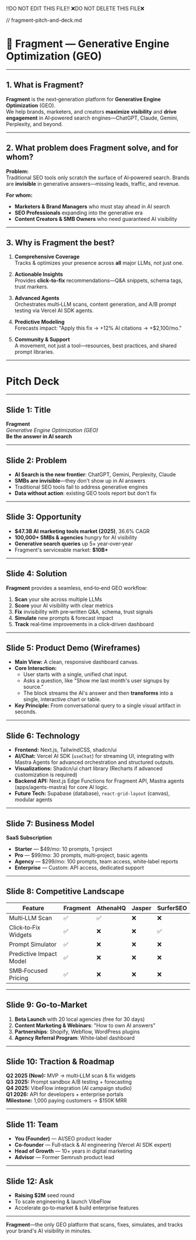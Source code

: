 ‼️DO NOT EDIT THIS FILE‼️ ❌DO NOT DELETE THIS FILE❌

// fragment-pitch-and-deck.md

# 🚀 Fragment — Generative Engine Optimization (GEO)

---

## 1. What is Fragment?

**Fragment** is the next‑generation platform for **Generative Engine
Optimization** (GEO).  
We help brands, marketers, and creators **maximize visibility** and **drive
engagement** in AI‑powered search engines—ChatGPT, Claude, Gemini, Perplexity,
and beyond.

---

## 2. What problem does Fragment solve, and for whom?

**Problem:**  
Traditional SEO tools only scratch the surface of AI‑powered search. Brands are
**invisible** in generative answers—missing leads, traffic, and revenue.

**For whom:**

- **Marketers & Brand Managers** who must stay ahead in AI search
- **SEO Professionals** expanding into the generative era
- **Content Creators & SMB Owners** who need guaranteed AI visibility

---

## 3. Why is Fragment the best?

1. **Comprehensive Coverage**  
   Tracks & optimizes your presence across **all** major LLMs, not just one.

2. **Actionable Insights**  
   Provides **click‑to‑fix** recommendations—Q&A snippets, schema tags, trust
   markers.

3. **Advanced Agents**  
   Orchestrates multi‑LLM scans, content generation, and A/B prompt testing via
   Vercel AI SDK agents.

4. **Predictive Modeling**  
   Forecasts impact: "Apply this fix → +12% AI citations → +$2,100/mo."

5. **Community & Support**  
   A movement, not just a tool—resources, best practices, and shared prompt
   libraries.

---

# Pitch Deck

---

## Slide 1: Title

**Fragment**  
_Generative Engine Optimization (GEO)_  
**Be the answer in AI search**

---

## Slide 2: Problem

- **AI Search is the new frontier**: ChatGPT, Gemini, Perplexity, Claude
- **SMBs are invisible**—they don't show up in AI answers
- Traditional SEO tools fail to address generative engines
- **Data without action**: existing GEO tools report but don't fix

---

## Slide 3: Opportunity

- **$47.3B AI marketing tools market (2025)**, 36.6% CAGR
- **100,000+ SMBs & agencies** hungry for AI visibility
- **Generative search queries** up 5× year‑over‑year
- Fragment's serviceable market: **$10B+**

---

## Slide 4: Solution

**Fragment** provides a seamless, end‑to‑end GEO workflow:

1. **Scan** your site across multiple LLMs
2. **Score** your AI visibility with clear metrics
3. **Fix** invisibility with pre‑written Q&A, schema, trust signals
4. **Simulate** new prompts & forecast impact
5. **Track** real‑time improvements in a click‑driven dashboard

---

## Slide 5: Product Demo (Wireframes)

- **Main View:** A clean, responsive dashboard canvas.
- **Core Interaction:**
  - User starts with a single, unified chat input.
  - Asks a question, like "Show me last month's user signups by source."
  - The block streams the AI's answer and then **transforms** into a single,
    interactive chart or table.
- **Key Principle:** From conversational query to a single visual artifact in
  seconds.

---

## Slide 6: Technology

- **Frontend:** Next.js, TailwindCSS, shadcn/ui
- **AI/Chat:** Vercel AI SDK (`useChat`) for streaming UI, integrating with
  Mastra Agents for advanced orchestration and structured outputs.
- **Visualizations:** Shadcn/ui chart library (Recharts if advanced
  customization is required)
- **Backend API:** Next.js Edge Functions for Fragment API, Mastra agents
  (apps/agents-mastra) for core AI logic.
- **Future Tech:** Supabase (database), `react-grid-layout` (canvas), modular
  agents

---

## Slide 7: Business Model

**SaaS Subscription**

- **Starter** — $49/mo: 10 prompts, 1 project
- **Pro** — $99/mo: 30 prompts, multi‑project, basic agents
- **Agency** — $299/mo: 100 prompts, team access, white‑label reports
- **Enterprise** — Custom: API access, dedicated support

---

## Slide 8: Competitive Landscape

| Feature                 | Fragment | AthenaHQ | Jasper | SurferSEO |
| ----------------------- | -------- | -------- | ------ | --------- |
| Multi‑LLM Scan          | ✅       | ✅       | ❌     | ❌        |
| Click‑to‑Fix Widgets    | ✅       | ❌       | ❌     | ✅        |
| Prompt Simulator        | ✅       | ❌       | ❌     | ❌        |
| Predictive Impact Model | ✅       | ❌       | ❌     | ❌        |
| SMB‑Focused Pricing     | ✅       | ❌       | ❌     | ❌        |

---

## Slide 9: Go‑to‑Market

1. **Beta Launch** with 20 local agencies (free for 30 days)
2. **Content Marketing & Webinars**: "How to own AI answers"
3. **Partnerships**: Shopify, Webflow, WordPress plugins
4. **Agency Referral Program**: White‑label dashboard

---

## Slide 10: Traction & Roadmap

**Q2 2025 (Now):** MVP → multi‑LLM scan & fix widgets  
**Q3 2025:** Prompt sandbox A/B testing + forecasting  
**Q4 2025:** VibeFlow integration (AI campaign studio)  
**Q1 2026:** API for developers + enterprise portals  
**Milestone:** 1,000 paying customers → $150K MRR

---

## Slide 11: Team

- **You (Founder)** — AI/SEO product leader
- **Co‑founder** — Full‑stack & AI engineering (Vercel AI SDK expert)
- **Head of Growth** — 10+ years in digital marketing
- **Advisor** — Former Semrush product lead

---

## Slide 12: Ask

- **Raising $2M** seed round
- To scale engineering & launch VibeFlow
- Accelerate go‑to‑market & build enterprise features

---

**Fragment**—the only GEO platform that scans, fixes, simulates, and tracks your
brand's AI visibility in minutes.
